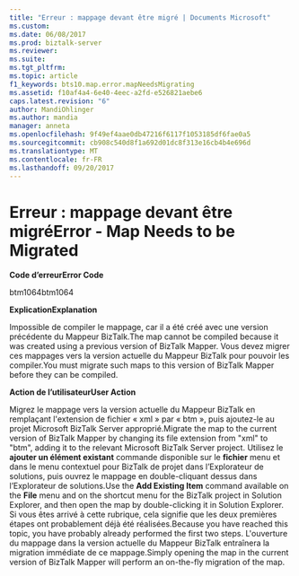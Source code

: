 ```yaml
---
title: "Erreur : mappage devant être migré | Documents Microsoft"
ms.custom: 
ms.date: 06/08/2017
ms.prod: biztalk-server
ms.reviewer: 
ms.suite: 
ms.tgt_pltfrm: 
ms.topic: article
f1_keywords: bts10.map.error.mapNeedsMigrating
ms.assetid: f10af4a4-6e40-4eec-a2fd-e526821aebe6
caps.latest.revision: "6"
author: MandiOhlinger
ms.author: mandia
manager: anneta
ms.openlocfilehash: 9f49ef4aae0db47216f6117f1053185df6fae0a5
ms.sourcegitcommit: cb908c540d8f1a692d01dc8f313e16cb4b4e696d
ms.translationtype: MT
ms.contentlocale: fr-FR
ms.lasthandoff: 09/20/2017
---
```

# <a name="error---map-needs-to-be-migrated"></a><span data-ttu-id="f814c-102">Erreur : mappage devant être migré</span><span class="sxs-lookup"><span data-stu-id="f814c-102">Error - Map Needs to be Migrated</span></span>
<span data-ttu-id="f814c-103">**Code d’erreur**</span><span class="sxs-lookup"><span data-stu-id="f814c-103">**Error Code**</span></span>  
  
 <span data-ttu-id="f814c-104">btm1064</span><span class="sxs-lookup"><span data-stu-id="f814c-104">btm1064</span></span>  
  
 <span data-ttu-id="f814c-105">**Explication**</span><span class="sxs-lookup"><span data-stu-id="f814c-105">**Explanation**</span></span>  
  
 <span data-ttu-id="f814c-106">Impossible de compiler le mappage, car il a été créé avec une version précédente du Mappeur BizTalk.</span><span class="sxs-lookup"><span data-stu-id="f814c-106">The map cannot be compiled because it was created using a previous version of BizTalk Mapper.</span></span> <span data-ttu-id="f814c-107">Vous devez migrer ces mappages vers la version actuelle du Mappeur BizTalk pour pouvoir les compiler.</span><span class="sxs-lookup"><span data-stu-id="f814c-107">You must migrate such maps to this version of BizTalk Mapper before they can be compiled.</span></span>  
  
 <span data-ttu-id="f814c-108">**Action de l’utilisateur**</span><span class="sxs-lookup"><span data-stu-id="f814c-108">**User Action**</span></span>  
  
 <span data-ttu-id="f814c-109">Migrez le mappage vers la version actuelle du Mappeur BizTalk en remplaçant l'extension de fichier « xml » par « btm », puis ajoutez-le au projet Microsoft BizTalk Server approprié.</span><span class="sxs-lookup"><span data-stu-id="f814c-109">Migrate the map to the current version of BizTalk Mapper by changing its file extension from "xml" to "btm", adding it to the relevant Microsoft BizTalk Server project.</span></span> <span data-ttu-id="f814c-110">Utilisez le **ajouter un élément existant** commande disponible sur le **fichier** menu et dans le menu contextuel pour BizTalk de projet dans l’Explorateur de solutions, puis ouvrez le mappage en double-cliquant dessus dans l’Explorateur de solutions.</span><span class="sxs-lookup"><span data-stu-id="f814c-110">Use the **Add Existing Item** command available on the **File** menu and on the shortcut menu for the BizTalk project in Solution Explorer, and then open the map by double-clicking it in Solution Explorer.</span></span> <span data-ttu-id="f814c-111">Si vous êtes arrivé à cette rubrique, cela signifie que les deux premières étapes ont probablement déjà été réalisées.</span><span class="sxs-lookup"><span data-stu-id="f814c-111">Because you have reached this topic, you have probably already performed the first two steps.</span></span> <span data-ttu-id="f814c-112">L'ouverture du mappage dans la version actuelle du Mappeur BizTalk entraînera la migration immédiate de ce mappage.</span><span class="sxs-lookup"><span data-stu-id="f814c-112">Simply opening the map in the current version of BizTalk Mapper will perform an on-the-fly migration of the map.</span></span>